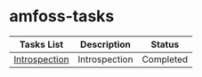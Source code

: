 # amfoss-tasks
**Tasks List**|**Description**|**Status**
--------------|---------------|---------------
[Introspection](https://github.com/TheHuntsman4/amfoss-tasks/tree/main/introspection)|Introspection|Completed
